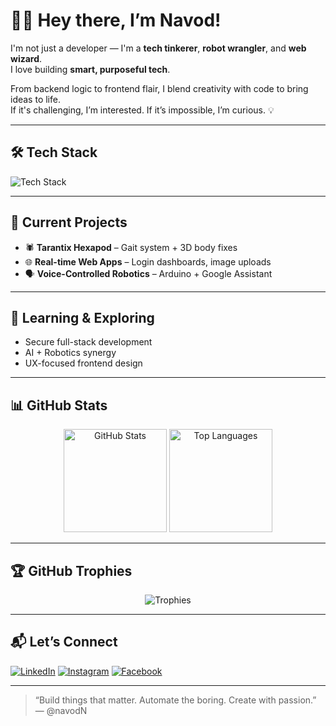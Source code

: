 # 👨‍💻 Hey there, I’m Navod!

I'm not just a developer — I'm a **tech tinkerer**, **robot wrangler**, and **web wizard**.  
I love building **smart, purposeful tech**.

From backend logic to frontend flair, I blend creativity with code to bring ideas to life.  
If it's challenging, I’m interested. If it’s impossible, I’m curious. 💡

---

## 🛠️ Tech Stack
![Tech Stack](https://skillicons.dev/icons?i=js,php,html,css,java,python,arduino,mysql,bootstrap)

---

## 🔭 Current Projects
- 🕷️ **Tarantix Hexapod** – Gait system + 3D body fixes
- 🌐 **Real-time Web Apps** – Login dashboards, image uploads
- 🗣️ **Voice-Controlled Robotics** – Arduino + Google Assistant

---

## 🎯 Learning & Exploring
- Secure full-stack development
- AI + Robotics synergy
- UX-focused frontend design

---

## 📊 GitHub Stats
<p align="center">
  <img src="https://github-readme-stats.vercel.app/api?username=navodN&show_icons=true&theme=radical" alt="GitHub Stats" height="165" />
  <img src="https://github-readme-stats.vercel.app/api/top-langs/?username=navodN&layout=compact&theme=radical" alt="Top Languages" height="165" />
</p>

---

## 🏆 GitHub Trophies
<p align="center">
  <img src="https://github-profile-trophy.vercel.app/?username=navodN&theme=juicyfresh&margin-w=15&row=1" alt="Trophies" />
</p>

---

## 📬 Let’s Connect

[![LinkedIn](https://img.shields.io/badge/LinkedIn-0077B5?style=for-the-badge&logo=linkedin&logoColor=white)](https://www.linkedin.com/in/navodn/) 
[![Instagram](https://img.shields.io/badge/Instagram-E4405F?style=for-the-badge&logo=instagram&logoColor=white)](https://www.instagram.com/na.vod__) 
[![Facebook](https://img.shields.io/badge/Facebook-1877F2?style=for-the-badge&logo=facebook&logoColor=white)](https://web.facebook.com/navod.Ni)

---

> “Build things that matter. Automate the boring. Create with passion.”  
> — @navodN
